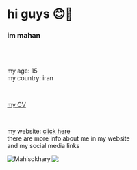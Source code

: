 <h1>hi guys 😊👋</h1>
<h3>im mahan</h3>
<br>
<br>
<p>
    my age: 15
    <br>
    my country: iran
</p>
<br>
<p>
    <a href="https://flowcv.com/resume/sb0is6js5r">my CV</a>
</p>
</br>
<p>
    my website:
    <a href="https://Qoqnus-master.netlify.app">
        click here
    </a>
    <br>
    there are more info about me in my website
    <br>
    and my social media links
</p>
<p>
    <img align="left" style="weight: 100%;box-sizing: border-bott;" src="https://github-readme-stats.vercel.app/api/top-langs?username=Mahisokhary&show_icons=true&locale=en&layout=compact" alt="Mahisokhary" />
</p>
<img src="https://github-readme-stats.vercel.app/api?username=Mahisokhary&&show_icons=true&title_color=000&icon_color=000&text_color=000&bg_color=fff">
